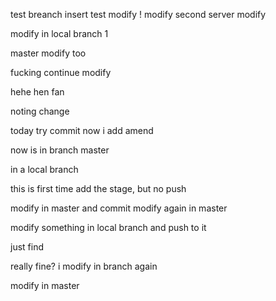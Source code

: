 test breanch
insert
test
modify ! 
modify second
server modify

modify in local branch 1

master modify too

fucking continue modify

hehe hen fan

noting change

today try commit now i add amend

now is in branch master

in a local branch

this is first time add the stage, but no push


modify in master and commit
modify again in master

modify something in local branch and push to it

just find

really fine? i modify in branch again

modify in master


